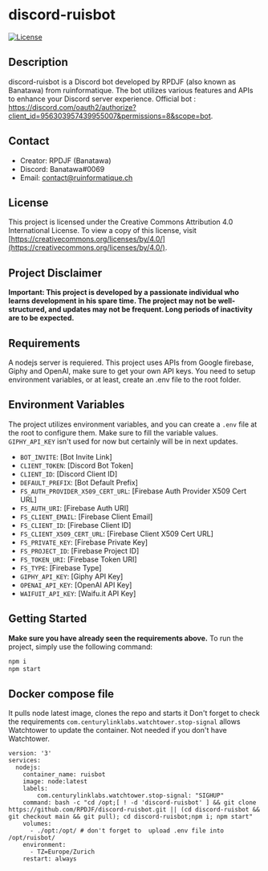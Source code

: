 
# discord-ruisbot

[![License](https://img.shields.io/badge/License-CC%20BY-lightgrey.svg)](https://creativecommons.org/licenses/by/4.0/)

## Description
discord-ruisbot is a Discord bot developed by RPDJF (also known as Banatawa) from ruinformatique. The bot utilizes various features and APIs to enhance your Discord server experience.
Official bot : https://discord.com/oauth2/authorize?client_id=956303957439955007&permissions=8&scope=bot.

## Contact
- Creator: RPDJF (Banatawa)
- Discord: Banatawa#0069
- Email: contact@ruinformatique.ch

## License
This project is licensed under the Creative Commons Attribution 4.0 International License. To view a copy of this license, visit [https://creativecommons.org/licenses/by/4.0/](https://creativecommons.org/licenses/by/4.0/).

## Project Disclaimer

**Important: This project is developed by a passionate individual who learns development in his spare time. The project may not be well-structured, and updates may not be frequent. Long periods of inactivity are to be expected.**

## Requirements
A nodejs server is requiered.
This project uses APIs from Google firebase, Giphy and OpenAI, make sure to get your own API keys.
You need to setup environment variables, or at least, create an .env file to the root folder.

## Environment Variables
The project utilizes environment variables, and you can create a `.env` file at the root to configure them. Make sure to fill the variable values. `GIPHY_API_KEY` isn't used for now but certainly will be in next updates.

- `BOT_INVITE`: [Bot Invite Link]
- `CLIENT_TOKEN`: [Discord Bot Token]
- `CLIENT_ID`: [Discord Client ID]
- `DEFAULT_PREFIX`: [Bot Default Prefix]
- `FS_AUTH_PROVIDER_X509_CERT_URL`: [Firebase Auth Provider X509 Cert URL]
- `FS_AUTH_URI`: [Firebase Auth URI]
- `FS_CLIENT_EMAIL`: [Firebase Client Email]
- `FS_CLIENT_ID`: [Firebase Client ID]
- `FS_CLIENT_X509_CERT_URL`: [Firebase Client X509 Cert URL]
- `FS_PRIVATE_KEY`: [Firebase Private Key]
- `FS_PROJECT_ID`: [Firebase Project ID]
- `FS_TOKEN_URI`: [Firebase Token URI]
- `FS_TYPE`: [Firebase Type]
- `GIPHY_API_KEY`: [Giphy API Key]
- `OPENAI_API_KEY`: [OpenAI API Key]
- `WAIFUIT_API_KEY`: [Waifu.it API Key]

## Getting Started
**Make sure you have already seen the requirements above.**
To run the project, simply use the following command:
```bash
npm i
npm start
```

## Docker compose file
It pulls node latest image, clones the repo and starts it
Don't forget to check the requirements
`com.centurylinklabs.watchtower.stop-signal` allows Watchtower to update the container. Not needed if you don't have Watchtower.
```
version: '3'
services:
  nodejs:
    container_name: ruisbot
    image: node:latest
    labels:
        com.centurylinklabs.watchtower.stop-signal: "SIGHUP"
    command: bash -c "cd /opt;[ ! -d 'discord-ruisbot' ] && git clone https://github.com/RPDJF/discord-ruisbot.git || (cd discord-ruisbot && git checkout main && git pull); cd discord-ruisbot;npm i; npm start"
    volumes:
      - ./opt:/opt/ # don't forget to  upload .env file into /opt/ruisbot/
    environment:
      - TZ=Europe/Zurich
    restart: always
```
